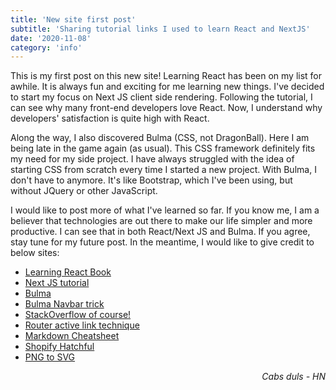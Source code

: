 ```yaml
---
title: 'New site first post'
subtitle: 'Sharing tutorial links I used to learn React and NextJS'
date: '2020-11-08'
category: 'info'
---
```


This is my first post on this new site! Learning React has been on my list for awhile. It is always fun and exciting for me learning new things. I've decided to start my focus on Next JS client side rendering. Following the tutorial, I can see why many front-end developers love React. Now, I understand why developers' satisfaction is quite high with React.

Along the way, I also discovered Bulma (CSS, not DragonBall). Here I am being late in the game again (as usual). This CSS framework definitely fits my need for my side project. I have always struggled with the idea of starting CSS from scratch every time I started a new project. With Bulma, I don't have to anymore. It's like Bootstrap, which I've been using, but without JQuery or other JavaScript.

I would like to post more of what I've learned so far. If you know me, I am a believer that technologies are out there to make our life simpler and more productive. I can see that in both React/Next JS and Bulma. If you agree, stay tune for my future post. In the meantime, I would like to give credit to below sites:

- <a target="blank" href="https://www.oreilly.com/library/view/learning-react-2nd/9781492051718/">Learning React Book</a>
- <a target="blank" href="https://nextjs.org/learn/basics/create-nextjs-app">Next JS tutorial</a>
- <a target="blank" href="https://bulma.io/">Bulma</a>
- <a target="blank" href="https://dev.to/eclecticcoding/bulma-navbar-toogle-with-react-hooks-18ek">Bulma Navbar trick</a>
- <a target="blank" href="https://stackoverflow.com/questions/53262263/target-active-link-when-the-route-is-active-in-next-js">StackOverflow of course!</a>
- <a target="blank" href="https://flaviocopes.com/nextjs-active-link/">Router active link technique</a>
- <a target="blank" href="https://www.markdownguide.org/cheat-sheet/">Markdown Cheatsheet</a>
- <a target="blank" href="https://hatchful.shopify.com/">Shopify Hatchful</a>
- <a target="blank" href="https://www.pngtosvg.com/">PNG to SVG</a>

<p style='text-align: right;'><em>Cabs duls - HN</em></p>
